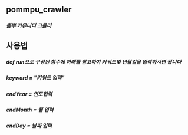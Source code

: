 ## pommpu_crawler
##### 뽐뿌 커뮤니티 크롤러

## 사용법
##### def run으로 구성된 함수에 아래를 참고하여 키워드및 년월일을 입력하시면 됩니다
##### keyword = "키워드 입력"
##### endYear = 연도입력
##### endMonth = 월 입력
##### endDay = 날짜 입력
